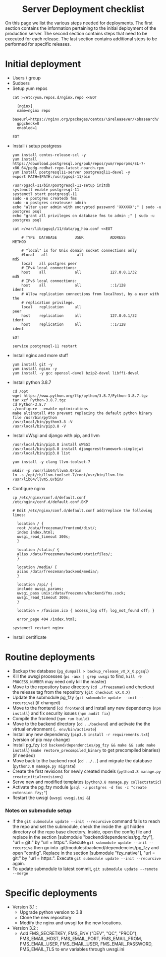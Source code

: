 <h1 align="center">
  Server Deployment checklist
</h1>

<p>
On this page we list the various steps needed for deployments. The first section contains the information pertaining to the initial deployment of the production server. The second section contains steps that need to be executed for each release. The last section contains additional steps to be performed for specific releases.
</p>


# Initial deployment
  * Users / group
  * Sudoers
  * Setup yum repos
    ```
    cat >/etc/yum.repos.d/nginx.repo <<EOT

      [nginx]
      name=nginx repo
      baseurl=https://nginx.org/packages/centos/\$releasever/\$basearch/
      gpgcheck=0
      enabled=1

    EOT
    ```
  * Install / setup postgress
    ```
    yum install centos-release-scl -y
    yum install https://download.postgresql.org/pub/repos/yum/reporpms/EL-7-x86_64/pgdg-redhat-repo-latest.noarch.rpm
    yum install postgresql11-server postgresql11-devel -y
    export PATH=$PATH:/usr/pgsql-11/bin

    /usr/pgsql-11/bin/postgresql-11-setup initdb
    systemctl enable postgresql-11
    systemctl start postgresql-11
    sudo -u postgres createdb fms
    sudo -u postgres createuser admin
    echo "alter user admin with encrypted password 'XXXXXX';" | sudo -u postgres psql
    echo "grant all privileges on database fms to admin ;" | sudo -u postgres psql

    cat >/var/lib/pgsql/11/data/pg_hba.conf <<EOT

        # TYPE  DATABASE        USER            ADDRESS                 METHOD

        # "local" is for Unix domain socket connections only
        #local   all             all                                     md5
        local   all postgres peer
        # IPv4 local connections:
        host    all             all             127.0.0.1/32            md5
        # IPv6 local connections:
        host    all             all             ::1/128                 ident
        # Allow replication connections from localhost, by a user with the
        # replication privilege.
        local   replication     all                                     peer
        host    replication     all             127.0.0.1/32            ident
        host    replication     all             ::1/128                 ident

    EOT

    service postgresql-11 restart
    ```
  * Install nginx and more stuff
    ```
    yum install git -y
    yum install nginx -y
    yum install -y gcc openssl-devel bzip2-devel libffi-devel
    ```
  * Install python 3.8.7
    ```
    cd /opt
    wget https://www.python.org/ftp/python/3.8.7/Python-3.8.7.tgz
    tar xzf Python-3.8.7.tgz
    cd Python-3.8.7
    ./configure --enable-optimizations
    make altinstall #to prevent replacing the default python binary file /usr/bin/python
    /usr/local/bin/python3.8 -V
    /usr/local/bin/pip3.8 -V
    ```
  * Install uWsgi and django with pip, and llvm
    ```
    /usr/local/bin/pip3.8 install uWSGI
    /usr/local/bin/pip3.8 install djangorestframework-simplejwt
    /usr/local/bin/pip3.8 list

    yum install -y clang llvm-toolset-7

    mkdir -p /usr/lib64/llvm5.0/bin
    ln -s /opt/rh/llvm-toolset-7/root/usr/bin/llvm-lto /usr/lib64/llvm5.0/bin/
    ```
  * Configure nginx
    ```
    cp /etc/nginx/conf.d/default.conf /etc/nginx/conf.d/default.conf.BKP

    # Edit /etc/nginx/conf.d/default.conf add/replace the following lines:

      location / {
      root /data/freezeman/frontend/dist/;
      index index.html;
      uwsgi_read_timeout 300s;
      }

      location /static/ {
      alias /data/freezeman/backend/staticfiles/;
      }

      location /media/ {
      alias /data/freezeman/backend/media/;
      }

      location /api/ {
      include uwsgi_params;
      uwsgi_pass unix:/data/freezeman/backend/fms.sock;
      uwsgi_read_timeout 300s;
      }

      location = /favicon.ico { access_log off; log_not_found off; }

      error_page 404 /index.html;

    systemctl restart nginx
    ```
  * Install certificate

# Routine deployments
  * Backup the database (`pg_dumpall > backup_release_vX_X_X.pgsql`)
  * Kill the uwsgi processes (`ps -aux | grep uwsgi` to find, `kill -9 PROCESS_NUMBER` may need only kill the master)
  * Move to the repository base directory (`cd ./freezeman`) and checkout the release tag from the repository (`git checkout vX.X.X`)
  * Update the submodule pg_fzy (`git submodule update --init --recursive`) (if changed)
  * Move to the frontend (`cd frontend`) and install any new dependency (`npm install`) and fix security issues (`npm audit fix`)
  * Compile the frontend (`npm run build`)
  * Move to the backend directory (`cd ../backend`) and activate the the virtual environment (`. env/bin/activate`)
  * Install any new dependency (`pip3.8 install -r requirements.txt`) (version of pip may change)
  * Install pg_fzy (`cd backend/dependencies/pg_fzy && make && sudo make install`) (`make restore_precompiled_binary` to get precompiled binaries) (if needed)
  * Move back to the backend root (`cd ../..`) and migrate the database (`python3.8 manage.py migrate`)
  * Create the first revisions for newly created models (`python3.8 manage.py createinitialrevisions`)
  * Serve new and modified templates (`python3.8 manage.py collectstatic`)
  * Activate the pg_fzy module (`psql -u postgres -d fms -c "create extension fzy;"`)
  * Restart the uwsgi (`uwsgi uwsgi.ini &`)

### Notes on submodule setup
  * If the `git submodule update --init --recursive` command fails to reach the repo and set the submodule, check the inside the .git hidden directory of the repo base directory. Inside, open the config file and replace in the section [submodule "backend/dependencies/pg_fzy"], "url = git:" by "url = https:". Execute `git submodule update --init --recursive` then go into .git/modules/backend/dependencies/pg_fzy and open "config". Replace in the section [submodule "fzy_native"], "url = git:" by "url = https:". Execute `git submodule update --init --recursive` again.
  * To update submodule to latest commit, `git submodule update --remote --merge`


# Specific deployments

* Version 3.1 : 
  * Upgrade python version to 3.8
  * Clone the new repository
  * Modify the nginx and uwsgi for the new locations.
* Version 3.2 : 
  * Add FMS_SECRETKEY, FMS_ENV ("DEV", "QC", "PROD"), FMS_EMAIL_HOST, FMS_EMAIL_PORT, FMS_EMAIL_FROM, FMS_EMAIL_USER, FMS_EMAIL_USER, FMS_EMAIL_PASSWORD, FMS_EMAIL_TLS to env variables through uwsgi.ini